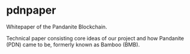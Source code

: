 # pdnpaper
Whitepaper of the Pandanite Blockchain.

Technical paper consisting core ideas of our project and how Pandanite (PDN) came to be, formerly known as Bamboo (BMB).
